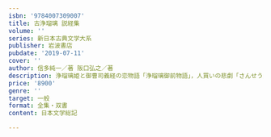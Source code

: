 ```yaml
---
isbn: '9784007309007'
title: 古浄瑠璃 説経集
volume: ''
series: 新日本古典文学大系
publisher: 岩波書店
pubdate: '2019-07-11'
cover: ''
author: 信多純一／著 阪口弘之／著
description: 浄瑠璃姫と御曹司義経の恋物語「浄瑠璃御前物語」，人買いの悲劇「さんせう太夫」ほか，九作品を収録．
price: '8900'
genre: ''
target: 一般
format: 全集・双書
content: 日本文学総記

---
```

